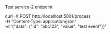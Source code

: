 Test service-2 endpoint

curl -X POST http://localhost:5001/process \
  -H "Content-Type: application/json" \
  -d '{"data": {"id": "abc123", "value": "test event"}}'
